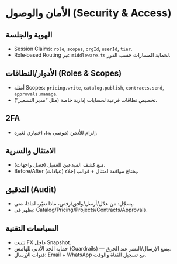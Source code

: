 # الأمان والوصول (Security & Access)

## الهوية والجلسة
- Session Claims: `role`, `scopes`, `orgId`, `userId`, `tier`.
- Role‑based Routing عبر `middleware.ts` لحماية المسارات حسب الدور.

## الأدوار/النطاقات (Roles & Scopes)
- أمثلة Scopes: `pricing.write`, `catalog.publish`, `contracts.send`, `approvals.manage`.
- تخصيص نطاقات فرعية لحسابات إدارية خاصة (مثل “مدير التسعير”).

## 2FA
- إلزام للأدمن (موصى به)، اختياري لغيره.

## الامتثال والسرية
- منع كشف المبدعين للعميل (فصل واجهات).
- Before/After (عيادات) يحتاج موافقة امتثال + قوالب إخلاء.

## التدقيق (Audit)
- يسجّل: من عدّل/أرسل/وافق/رفض، ماذا تغيّر، لماذا، متى.
- يظهر في: Catalog/Pricing/Projects/Contracts/Approvals.

## السياسات التقنية
- تثبيت FX داخل Snapshot.
- حماية الحد الأدنى للهامش (Guardrails) — يمنع الإرسال/النشر عند الخرق.
- قنوات الإرسال: Email + WhatsApp مع تسجيل القناة والوقت.
